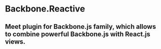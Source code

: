 # Backbone.Reactive 
## Meet plugin for Backbone.js family, which allows to combine powerful Backbone.js with React.js views.   
